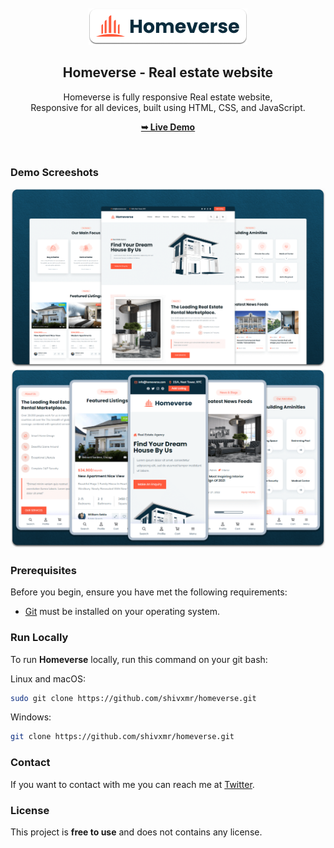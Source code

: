 <div align="center">
  
  <br />
  <br />
  
  <img src="./readme-images/project-logo.png" />

  <h2 align="center">Homeverse - Real estate website</h2>

  Homeverse is fully responsive Real estate website, <br />Responsive for all devices, built using HTML, CSS, and JavaScript.

  <a href="https://shivxmr-homeverse.vercel.app/"><strong>➥ Live Demo</strong></a>

</div>

<br />

### Demo Screeshots

![homeverse Desktop Demo](./readme-images/desktop.png "Desktop Demo")
![homeverse Mobile Demo](./readme-images/mobile.png "Mobile Demo")

### Prerequisites

Before you begin, ensure you have met the following requirements:

* [Git](https://git-scm.com/downloads "Download Git") must be installed on your operating system.

### Run Locally

To run **Homeverse** locally, run this command on your git bash:

Linux and macOS:

```bash
sudo git clone https://github.com/shivxmr/homeverse.git
```

Windows:

```bash
git clone https://github.com/shivxmr/homeverse.git
```

### Contact

If you want to contact with me you can reach me at [Twitter](https://www.twitter.com/shivxmr).

### License

This project is **free to use** and does not contains any license.
